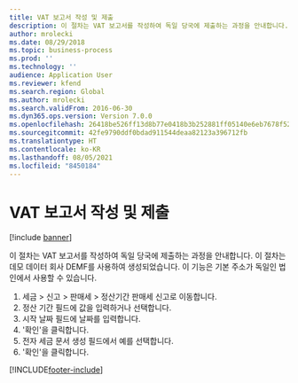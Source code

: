 ```yaml
---
title: VAT 보고서 작성 및 제출
description: 이 절차는 VAT 보고서를 작성하여 독일 당국에 제출하는 과정을 안내합니다.
author: mrolecki
ms.date: 08/29/2018
ms.topic: business-process
ms.prod: ''
ms.technology: ''
audience: Application User
ms.reviewer: kfend
ms.search.region: Global
ms.author: mrolecki
ms.search.validFrom: 2016-06-30
ms.dyn365.ops.version: Version 7.0.0
ms.openlocfilehash: 26418be526ff13d8b77e0418b3b252881ff05140e6eb7678f526444a0850a84b
ms.sourcegitcommit: 42fe9790ddf0bdad911544deaa82123a396712fb
ms.translationtype: HT
ms.contentlocale: ko-KR
ms.lasthandoff: 08/05/2021
ms.locfileid: "8450184"
---
```

# <a name="create-and-submit-vat-report"></a>VAT 보고서 작성 및 제출

[!include [banner](../../includes/banner.md)]

이 절차는 VAT 보고서를 작성하여 독일 당국에 제출하는 과정을 안내합니다. 이 절차는 데모 데이터 회사 DEMF를 사용하여 생성되었습니다. 이 기능은 기본 주소가 독일인 법인에서 사용할 수 있습니다.

1. 세금 > 신고 > 판매세 > 정산기간 판매세 신고로 이동합니다.
2. 정산 기간 필드에 값을 입력하거나 선택합니다.
3. 시작 날짜 필드에 날짜를 입력합니다.
4. '확인'을 클릭합니다.
5. 전자 세금 문서 생성 필드에서 예를 선택합니다.
6. '확인'을 클릭합니다.



[!INCLUDE[footer-include](../../../includes/footer-banner.md)]